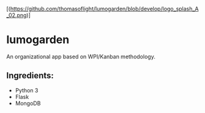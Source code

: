[(https://github.com/thomasoflight/lumogarden/blob/develop/logo_splash_A_02.png)]


lumogarden
============

An organizational app based on WPI/Kanban methodology. 

Ingredients: 
-----------

- Python 3
- Flask
- MongoDB

